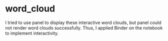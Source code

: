 # word_cloud
I tried to use panel to display these interactive word clouds, but panel could not render word clouds successfully.
Thus, I applied Binder on the notebook to implement interactivity.
